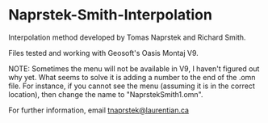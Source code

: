 # Naprstek-Smith-Interpolation
Interpolation method developed by Tomas Naprstek and Richard Smith.

Files tested and working with Geosoft's Oasis Montaj V9.

NOTE: Sometimes the menu will not be available in V9, I haven't figured out why yet. What seems to solve it is adding a number to the end of the .omn file. For instance, if you cannot see the menu (assuming it is in the correct location), then change the name to "NaprstekSmith1.omn".

For further information, email tnaprstek@laurentian.ca
